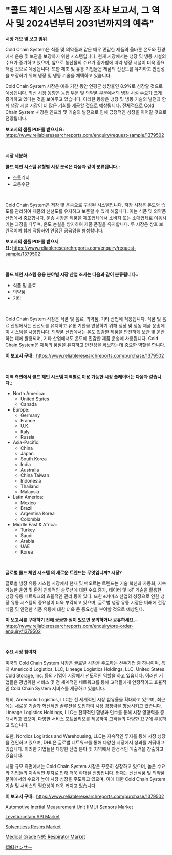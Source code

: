 <p><h1>"콜드 체인 시스템 시장 조사 보고서, 그 역사 및 2024년부터 2031년까지의 예측"</h1></p><p><strong>시장 개요 및 보고 범위</strong></p>
<p><p>Cold Chain System은 식품 및 의약품과 같은 매우 민감한 제품의 올바른 온도와 환경에서 운송 및 보관을 보장하기 위한 시스템입니다. 현재 시장에서는 냉장 및 냉동 시설의 수요가 증가하고 있으며, 앞으로 농산물의 수요가 증가함에 따라 냉장 시설이 더욱 중요해질 것으로 예상됩니다. 또한 제조 및 유통 기업들은 제품의 신선도를 유지하고 안전성을 보장하기 위해 냉장 및 냉동 기술을 채택하고 있습니다.</p><p>Cold Chain System 시장은 예측 기간 동안 연평균 성장률인 8.9%로 성장할 것으로 예상됩니다. 최신 시장 동향은 농업 부문 및 의약품 부문에서의 냉장 시설 수요가 크게 증가하고 있다는 것을 보여주고 있습니다. 이러한 동향은 냉장 및 냉동 기술의 발전과 함께 냉장 시설 시장이 더 많은 기회를 제공할 것으로 예상됩니다. 전체적으로 Cold Chain System 시장은 인프라 및 기술의 발전으로 인해 긍정적인 성장을 이어갈 것으로 전망됩니다.</p></p>
<p><strong>보고서의 샘플 PDF를 받으세요:</strong> <a href="https://www.reliableresearchreports.com/enquiry/request-sample/1379502">https://www.reliableresearchreports.com/enquiry/request-sample/1379502</a></p>
<p>&nbsp;</p>
<p><strong>시장 세분화</strong></p>
<p><strong>콜드 체인 시스템 유형별 시장 분석은 다음과 같이 분류됩니다.:</strong></p>
<p><ul><li>스토리지</li><li>교통수단</li></ul></p>
<p>&nbsp;</p>
<p><p>Cold Chain System은 저장 및 운송으로 구성된 시스템입니다. 저장 시장은 온도와 습도를 관리하여 제품의 신선도를 유지하고 보존할 수 있게 해줍니다. 이는 식품 및 의약품 산업에서 중요합니다. 운송 시장은 제품을 제조업체에서 소비자 또는 소매업체로 이동시키는 과정을 다루며, 온도 손실을 방지하여 제품 품질을 유지합니다. 두 시장은 상호 보완적이며 함께 작동하여 안정된 공급망을 형성합니다.</p></p>
<p><strong>보고서의 샘플 PDF를 받으세요:</strong>&nbsp;<a href="https://www.reliableresearchreports.com/enquiry/request-sample/1379502">https://www.reliableresearchreports.com/enquiry/request-sample/1379502</a></p>
<p>&nbsp;</p>
<p><strong> 콜드 체인 시스템 응용 분야별 시장 산업 조사는 다음과 같이 분류됩니다.:</strong></p>
<p><ul><li>식품 및 음료</li><li>의약품</li><li>기타</li></ul></p>
<p>&nbsp;</p>
<p><p>Cold Chain System 시장은 식품 및 음료, 의약품, 기타 산업에 적용됩니다. 식품 및 음료 산업에서는 신선도를 유지하고 유통 기한을 연장하기 위해 냉장 및 냉동 제품 운송에 이 시스템을 사용합니다. 의약품 산업에서는 온도 민감한 제품을 안전하게 보관 및 운반하는 데에 활용되며, 기타 산업에서도 온도에 민감한 제품 운송에 사용됩니다. Cold Chain System은 제품의 품질을 유지하고 안전성을 확보하는데 중요한 역할을 합니다.</p></p>
<p><strong>이 보고서 구매:</strong>&nbsp; <a href="https://www.reliableresearchreports.com/purchase/1379502">https://www.reliableresearchreports.com/purchase/1379502</a></p>
<p>&nbsp;</p>
<p><strong>지역 측면에서 콜드 체인 시스템 지역별로 이용 가능한 시장 플레이어는 다음과 같습니다.:</strong></p>
<p><ul>
    <li>
        North America:
        <ul>
            <li>United States</li>
            <li>Canada</li>
        </ul>
    </li>
    <li>
        Europe:
        <ul>
            <li>Germany</li>
            <li>France</li>
            <li>U.K.</li>
            <li>Italy</li>
            <li>Russia</li>
        </ul>
    </li>
    <li>
        Asia-Pacific:
        <ul>
            <li>China</li>
            <li>Japan</li>
            <li>South Korea</li>
            <li>India</li>
            <li>Australia</li>
            <li>China Taiwan</li>
            <li>Indonesia</li>
            <li>Thailand</li>
            <li>Malaysia</li>
        </ul>
    </li>
    <li>
        Latin America:
        <ul>
            <li>Mexico</li>
            <li>Brazil</li>
            <li>Argentina Korea</li>
            <li>Colombia</li>
        </ul>
    </li>
    <li>
        Middle East & Africa:
        <ul>
            <li>Turkey</li>
            <li>Saudi</li>
            <li>Arabia</li>
            <li>UAE</li>
            <li>Korea</li>
        </ul>
    </li>
    </ul></p>
<p>&nbsp;</p>
<p><strong>글로벌 콜드 체인 시스템 의 새로운 트렌드는 무엇입니까? 시장?</strong></p>
<p><p>글로벌 냉장 유통 시스템 시장에서 현재 및 떠오르는 트렌드는 기술 혁신과 자동화, 지속 가능한 운영 및 환경 친화적인 솔루션에 대한 수요 증가, 데이터 및 IoT 기술을 활용한 냉장 유통 네트워크의 효율적인 관리 등이 있다. 또한 e커머스 산업의 성장으로 인한 냉장 유통 시스템의 중요성이 더욱 부각되고 있으며, 글로벌 냉장 유통 시장은 미래에 건강식품 및 안전한 식품 유통에 대한 더욱 큰 중요성을 부여할 것으로 예상된다.</p></p>
<p><strong>이 보고서를 구매하기 전에 궁금한 점이 있으면 문의하거나 공유하세요.</strong>- <a href="https://www.reliableresearchreports.com/enquiry/pre-order-enquiry/1379502">https://www.reliableresearchreports.com/enquiry/pre-order-enquiry/1379502</a></p>
<p>&nbsp;</p>
<p><strong>주요 시장 참여자</strong></p>
<p><p>미국의 Cold Chain System 시장은 글로벌 시장을 주도하는 선두기업 중 하나이며, 특히 Americold Logistics, LLC, Lineage Logistics Holdings, LLC, United States Cold Storage, Inc. 등의 기업이 시장에서 선도적인 역할을 하고 있습니다. 이러한 기업들은 광범위한 서비스 및 전 세계적인 네트워크를 통해 고객들에게 안정적이고 효율적인 Cold Chain System 서비스를 제공하고 있습니다.</p><p>특히, Americold Logistics, LLC는 전 세계적인 시장 점유율을 확대하고 있으며, 최근에는 새로운 기술과 혁신적인 솔루션을 도입하여 시장 경쟁력을 향상시키고 있습니다. Lineage Logistics Holdings, LLC는 전략적인 합병과 인수를 통해 시장 영향력을 증대시키고 있으며, 다양한 서비스 포트폴리오를 제공하여 고객들의 다양한 요구에 부응하고 있습니다.</p><p>또한, Nordics Logistics and Warehousing, LLC는 지속적인 투자를 통해 시장 성장을 견인하고 있으며, DHL은 글로벌 네트워크를 통해 다양한 시장에서 성과를 거둬내고 있습니다. 이러한 기업들은 다양한 산업 분야 및 지역에서 안정적인 매출액을 창출하고 있습니다.</p><p>시장 규모 측면에서는 Cold Chain System 시장은 꾸준히 성장하고 있으며, 높은 수요와 기업들의 지속적인 투자로 인해 더욱 확대될 전망입니다. 현재는 신선식품 및 의약품 분야에서의 수요가 높아 시장 성장을 주도하고 있으며, 이에 대한 Cold Chain System 기술 및 서비스의 필요성이 더욱 커지고 있습니다.</p></p>
<p><strong>이 보고서 구매:</strong>&nbsp;&nbsp;<a href="https://www.reliableresearchreports.com/purchase/1379502">https://www.reliableresearchreports.com/purchase/1379502</a></p>
<p><p><a href="https://view.publitas.com/reportprime-1/automotive-inertial-measurement-unit-imu-sensors-market-size-growth-outlook-from-2024-to-2031-projecting-at-markets-trends-analysis-by-application-regional-outlook-and-revenue/">Automotive Inertial Measurement Unit (IMU) Sensors Market</a></p><p><a href="https://sore-arch-6db.notion.site/Levetiracetam-API-Market-Analysis-and-Market-Size-Global-Industry-Overview-Market-Segmentation-and-2a7797deda48478da4ee625635525bcb">Levetiracetam API Market</a></p><p><a href="https://issuu.com/reportprime-2/docs/solventless-resins-market-size-2030.pptx">Solventless Resins Market</a></p><p><a href="https://github.com/angelajermaine/Market-Research-Report-List-2/blob/main/medical-grade-n95-respirator-market.md">Medical Grade N95 Respirator Market</a></p><p><a href="https://github.com/mreklxf44233/Market-Research-Report-List-1/blob/main/9760088186639.md">傾斜センサー</a></p></p>
